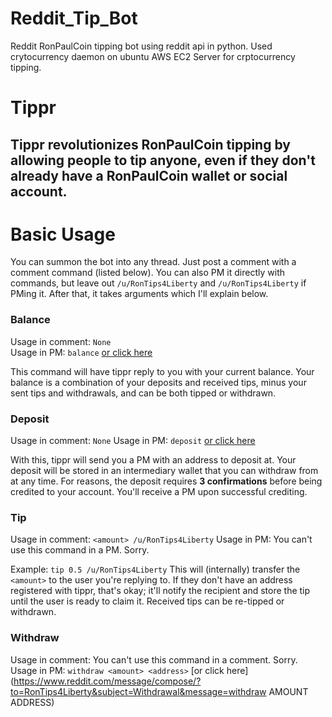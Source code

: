 # Reddit_Tip_Bot

Reddit RonPaulCoin tipping bot using reddit api in python. Used crytocurrency daemon on ubuntu AWS EC2 Server for crptocurrency tipping.

# Tippr


Tippr revolutionizes RonPaulCoin tipping by allowing people to tip anyone, even if they don't already have a RonPaulCoin wallet or social account.
---
# Basic Usage
You can summon the bot into any thread. Just post a comment with a comment command (listed below).
You can also PM it directly with commands, but leave out `/u/RonTips4Liberty` and `/u/RonTips4Liberty` if PMing it.
After that, it takes arguments which I'll explain below.

### Balance
Usage in comment: `None`  
Usage in PM: `balance`  [or click here](https://www.reddit.com/message/compose/?to=RonTips4Liberty&subject=Balance&message=balance)

This command will have tippr reply to you with your current balance.
Your balance is a combination of your deposits and received tips, minus your sent tips and withdrawals, and can be both tipped or withdrawn.

### Deposit
Usage in comment: `None`
Usage in PM: `deposit`  [or click here](https://www.reddit.com/message/compose/?to=RonTips4Liberty&subject=Deposit&message=deposit)

With this, tippr will send you a PM with an address to deposit at.
Your deposit will be stored in an intermediary wallet that you can withdraw from at any time.
For reasons, the deposit requires **3 confirmations** before being credited to your account. You'll receive a PM upon successful crediting.

### Tip
Usage in comment: `<amount> /u/RonTips4Liberty`
Usage in PM: You can't use this command in a PM. Sorry.

Example: `tip 0.5 /u/RonTips4Liberty`
This will (internally) transfer the `<amount>` to the user you're replying to.
If they don't have an address registered with tippr, that's okay; it'll notify the recipient and store the tip until the user is ready to claim it.
Received tips can be re-tipped or withdrawn.

### Withdraw
Usage in comment: You can't use this command in a comment. Sorry.
Usage in PM: `withdraw <amount> <address>` [or click here](https://www.reddit.com/message/compose/?to=RonTips4Liberty&subject=Withdrawal&message=withdraw AMOUNT ADDRESS)